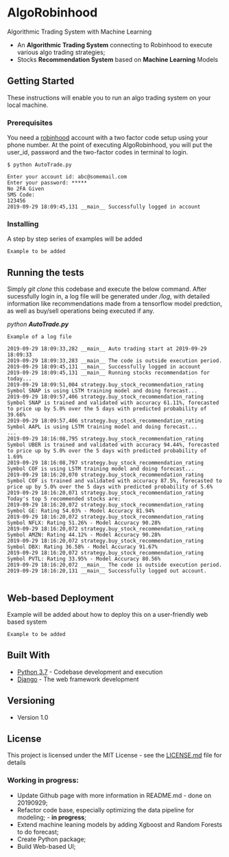 # AlgoRobinhood

Algorithmic Trading System with Machine Learning

- An <strong>Algorithmic Trading System</strong> connecting to Robinhood to execute various algo trading strategies;
- Stocks <strong>Recommendation System</strong> based on <strong>Machine Learning</strong> Models


## Getting Started

These instructions will enable you to run an algo trading system on your local machine.

### Prerequisites

You need a [robinhood](https://robinhood.com/) account with a two factor code setup using your phone number. At the point of executing AlgoRobinhood, you will put the user_id, password and the two-factor codes in terminal to login.

```
$ python AutoTrade.py

Enter your account id: abc@somemail.com
Enter your password: *****
No 2FA Given
SMS Code:
123456
2019-09-29 18:09:45,131 __main__ Successfully logged in account
```

### Installing

A step by step series of examples will be added

```
Example to be added
```

## Running the tests

Simply <em>git clone</em> this codebase and execute the below command. After sucessfully login in, a log file will be generated under <em>/log</em>, with detailed information like recommendations made from a tensorflow model predction, as well as buy/sell operations being executed if any.<br>

 <em>python <strong>AutoTrade.py</strong></em>

```
Example of a log file

2019-09-29 18:09:33,282 __main__ Auto trading start at 2019-09-29 18:09:33
2019-09-29 18:09:33,283 __main__ The code is outside execution period.
2019-09-29 18:09:45,131 __main__ Successfully logged in account
2019-09-29 18:09:45,131 __main__ Running stocks recommendation for today...
2019-09-29 18:09:51,004 strategy.buy_stock_recommendation_rating Symbol SNAP is using LSTM training model and doing forecast...
2019-09-29 18:09:57,406 strategy.buy_stock_recommendation_rating Symbol SNAP is trained and validated with accuracy 61.11%, forecasted to price up by 5.0% over the 5 days with predicted probability of 39.66%
2019-09-29 18:09:57,406 strategy.buy_stock_recommendation_rating Symbol AAPL is using LSTM training model and doing forecast...
...
2019-09-29 18:16:08,795 strategy.buy_stock_recommendation_rating Symbol UBER is trained and validated with accuracy 94.44%, forecasted to price up by 5.0% over the 5 days with predicted probability of 1.69%
2019-09-29 18:16:08,797 strategy.buy_stock_recommendation_rating Symbol COF is using LSTM training model and doing forecast...
2019-09-29 18:16:20,070 strategy.buy_stock_recommendation_rating Symbol COF is trained and validated with accuracy 87.5%, forecasted to price up by 5.0% over the 5 days with predicted probability of 5.6%
2019-09-29 18:16:20,071 strategy.buy_stock_recommendation_rating Today's top 5 recommended stocks are: 
2019-09-29 18:16:20,072 strategy.buy_stock_recommendation_rating Symbol GE: Rating 54.03% - Model Accuracy 81.94%
2019-09-29 18:16:20,072 strategy.buy_stock_recommendation_rating Symbol NFLX: Rating 51.26% - Model Accuracy 90.28%
2019-09-29 18:16:20,072 strategy.buy_stock_recommendation_rating Symbol AMZN: Rating 44.12% - Model Accuracy 90.28%
2019-09-29 18:16:20,072 strategy.buy_stock_recommendation_rating Symbol DBX: Rating 36.58% - Model Accuracy 91.67%
2019-09-29 18:16:20,072 strategy.buy_stock_recommendation_rating Symbol PVTL: Rating 33.95% - Model Accuracy 80.56%
2019-09-29 18:16:20,072 __main__ The code is outside execution period.
2019-09-29 18:16:20,131 __main__ Successfully logged out account.


```

## Web-based Deployment

Example will be added about how to deploy this on a user-friendly web based system

```
Example to be added
```

## Built With

* [Python 3.7](https://www.anaconda.com/distribution/) - Codebase development and execution
* [Django](https://www.djangoproject.com/) - The web framework development

## Versioning

- Version 1.0

## License

This project is licensed under the MIT License - see the [LICENSE.md](LICENSE.md) file for details

### Working in progress:

- Update Github page with more information in README.md - done on 20190929; <br>
- Refactor code base, especially optimizing the data pipeline for modeling; - <strong>in progress</strong>; <br>
- Extend machine leaning models by adding Xgboost and Random Forests to do forecast; <br>
- Create Python package; <br>
- Build Web-based UI; <br>



